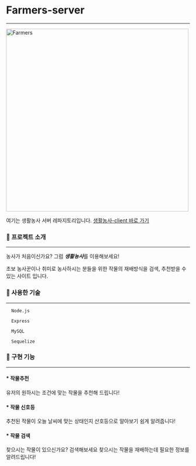 # Farmers-server
<hr/>

<img width="500" alt="Farmers" src="https://user-images.githubusercontent.com/48947537/70606649-49cedd80-1c40-11ea-9dd6-72f50d32b3df.png">

여기는 생활농사 서버 레파지토리입니다. 
[생활농사-client 바로 가기](https://github.com/codestates/Farmers-client)

### 🧐 프로젝트 소개
<hr/>

농사가 처음이신가요? 그럼 ***생활농사***를 이용해보세요! <br/>

초보 농사꾼이나 취미로 농사하시는 분들을 위한 작물의 재배방식을 검색, 추천받을 수 있는 사이트 입니다. <br/>

### 🥑 사용한 기술 
<hr/>

 ```
   Node.js 
   
   Express
   
   MySQL
  
   Sequelize
  ``` 
 
### 🥕 구현 기능
<hr/>

#### * 작물추천
유저의 원하시는 조건에 맞는 작물을 추천해 드립니다!

#### * 작물 신호등
추천된 작물이 오늘 날씨에 맞는 상태인지 산호등으로 알아보기 쉼게 알려줍니다!

#### * 작물 검색
찾으시는 작물이 있으신가요? 검색해보세요 찾으시는 작물을 재배하는데 필요한 정보를 알려드립니다!
